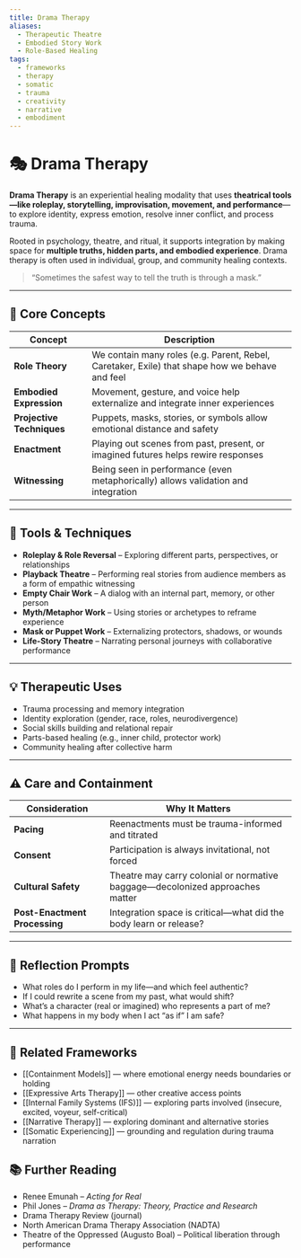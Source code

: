 ```yaml
---
title: Drama Therapy
aliases:
  - Therapeutic Theatre
  - Embodied Story Work
  - Role-Based Healing
tags:
  - frameworks
  - therapy
  - somatic
  - trauma
  - creativity
  - narrative
  - embodiment
---
```


<!-- @format -->

# 🎭 Drama Therapy

**Drama Therapy** is an experiential healing modality that uses **theatrical tools—like roleplay, storytelling, improvisation, movement, and performance**—to explore identity, express emotion, resolve inner conflict, and process trauma.

Rooted in psychology, theatre, and ritual, it supports integration by making space for **multiple truths, hidden parts, and embodied experience**. Drama therapy is often used in individual, group, and community healing contexts.

> “Sometimes the safest way to tell the truth is through a mask.”

---

## 🧠 Core Concepts

| Concept                   | Description                                                                                    |
| ------------------------- | ---------------------------------------------------------------------------------------------- |
| **Role Theory**           | We contain many roles (e.g. Parent, Rebel, Caretaker, Exile) that shape how we behave and feel |
| **Embodied Expression**   | Movement, gesture, and voice help externalize and integrate inner experiences                  |
| **Projective Techniques** | Puppets, masks, stories, or symbols allow emotional distance and safety                        |
| **Enactment**             | Playing out scenes from past, present, or imagined futures helps rewire responses              |
| **Witnessing**            | Being seen in performance (even metaphorically) allows validation and integration              |

---

## 🔄 Tools & Techniques

- **Roleplay & Role Reversal** – Exploring different parts, perspectives, or relationships
- **Playback Theatre** – Performing real stories from audience members as a form of empathic witnessing
- **Empty Chair Work** – A dialog with an internal part, memory, or other person
- **Myth/Metaphor Work** – Using stories or archetypes to reframe experience
- **Mask or Puppet Work** – Externalizing protectors, shadows, or wounds
- **Life-Story Theatre** – Narrating personal journeys with collaborative performance

---

## 💡 Therapeutic Uses

- Trauma processing and memory integration
- Identity exploration (gender, race, roles, neurodivergence)
- Social skills building and relational repair
- Parts-based healing (e.g., inner child, protector work)
- Community healing after collective harm

---

## ⚠️ Care and Containment

| Consideration                 | Why It Matters                                                                |
| ----------------------------- | ----------------------------------------------------------------------------- |
| **Pacing**                    | Reenactments must be trauma-informed and titrated                             |
| **Consent**                   | Participation is always invitational, not forced                              |
| **Cultural Safety**           | Theatre may carry colonial or normative baggage—decolonized approaches matter |
| **Post-Enactment Processing** | Integration space is critical—what did the body learn or release?             |

---

## 💬 Reflection Prompts

- What roles do I perform in my life—and which feel authentic?
- If I could rewrite a scene from my past, what would shift?
- What’s a character (real or imagined) who represents a part of me?
- What happens in my body when I act “as if” I am safe?

---

## 🔗 Related Frameworks

- [[Containment Models]] — where emotional energy needs boundaries or holding
- [[Expressive Arts Therapy]] — other creative access points
- [[Internal Family Systems (IFS)]] — exploring parts involved (insecure, excited, voyeur, self-critical)
- [[Narrative Therapy]] — exploring dominant and alternative stories
- [[Somatic Experiencing]] — grounding and regulation during trauma narration

## 📚 Further Reading

- Renee Emunah – _Acting for Real_
- Phil Jones – _Drama as Therapy: Theory, Practice and Research_
- Drama Therapy Review (journal)
- North American Drama Therapy Association (NADTA)
- Theatre of the Oppressed (Augusto Boal) – Political liberation through performance
